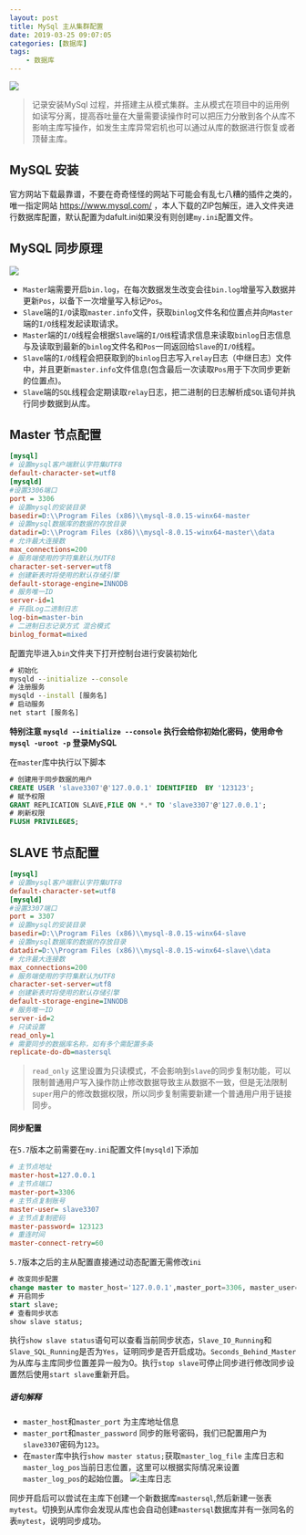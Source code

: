 ```yaml
---
layout: post
title: MySql 主从集群配置
date: 2019-03-25 09:07:05
categories: [数据库]
tags:
	- 数据库
---
```


![](/images/MySQL.jpg)
>记录安装MySql 过程，并搭建主从模式集群。主从模式在项目中的运用例如读写分离，提高吞吐量在大量需要读操作时可以把压力分散到各个从库不影响主库写操作，如发生主库异常宕机也可以通过从库的数据进行恢复或者顶替主库。
## MySQL 安装
官方网站下载最靠谱，不要在奇奇怪怪的网站下可能会有乱七八糟的插件之类的，唯一指定网站 https://www.mysql.com/ ，本人下载的ZIP包解压，进入文件夹进行数据库配置，默认配置为dafult.ini如果没有则创建`my.ini`配置文件。


## MySQL 同步原理
![](/images/MySqlReplication.jpg)
+ `Master`端需要开启`bin.log`，在每次数据发生改变会往`bin.log`增量写入数据并更新`Pos`，以备下一次增量写入标记`Pos`。
+ `Slave`端的`I/O`读取`master.info`文件，获取`binlog`文件名和位置点并向`Master`端的`I/O`线程发起读取请求。
+ `Master`端的`I/O`线程会根据`Slave`端的`I/O线`程请求信息来读取`binlog`日志信息与及读取到最新的`binlog`文件名和`Pos`一同返回给`Slave`的`I/O`线程。
+ `Slave`端的`I/O`线程会把获取到的`binlog`日志写入`relay`日志（中继日志）文件中，并且更新`master.info`文件信息(包含最后一次读取`Pos`用于下次同步更新的位置点)。
+ `Slave`端的`SQL`线程会定期读取`relay`日志，把二进制的日志解析成`SQL`语句并执行同步数据到从库。

## Master 节点配置
``` ini
[mysql]
# 设置mysql客户端默认字符集UTF8
default-character-set=utf8 
[mysqld]
#设置3306端口
port = 3306 
# 设置mysql的安装目录
basedir=D:\\Program Files (x86)\\mysql-8.0.15-winx64-master
# 设置mysql数据库的数据的存放目录
datadir=D:\\Program Files (x86)\\mysql-8.0.15-winx64-master\\data
# 允许最大连接数
max_connections=200
# 服务端使用的字符集默认为UTF8
character-set-server=utf8
# 创建新表时将使用的默认存储引擎
default-storage-engine=INNODB
# 服务唯一ID
server-id=1
# 开启Log二进制日志
log-bin=master-bin
# 二进制日志记录方式 混合模式
binlog_format=mixed
```

配置完毕进入`bin`文件夹下打开控制台进行安装初始化
``` cmd
# 初始化
mysqld --initialize --console
# 注册服务
mysqld --install [服务名]
# 启动服务
net start [服务名]
```
 __特别注意 `mysqld --initialize --console` 执行会给你初始化密码，使用命令 `mysql -uroot -p` 登录MySQL__

在`master`库中执行以下脚本
``` sql
# 创建用于同步数据的用户
CREATE USER 'slave3307'@'127.0.0.1' IDENTIFIED  BY '123123';
# 赋予权限
GRANT REPLICATION SLAVE,FILE ON *.* TO 'slave3307'@'127.0.0.1';
# 刷新权限
FLUSH PRIVILEGES;
```

## SLAVE 节点配置
``` ini
[mysql]
# 设置mysql客户端默认字符集UTF8
default-character-set=utf8 
[mysqld]
#设置3307端口
port = 3307 
# 设置mysql的安装目录
basedir=D:\\Program Files (x86)\\mysql-8.0.15-winx64-slave
# 设置mysql数据库的数据的存放目录
datadir=D:\\Program Files (x86)\\mysql-8.0.15-winx64-slave\\data
# 允许最大连接数
max_connections=200
# 服务端使用的字符集默认为UTF8
character-set-server=utf8
# 创建新表时将使用的默认存储引擎
default-storage-engine=INNODB
# 服务唯一ID
server-id=2
# 只读设置
read_only=1
# 需要同步的数据库名称，如有多个需配置多条
replicate-do-db=mastersql
```

> `read_only` 这里设置为只读模式，不会影响到`slave`的同步复制功能，可以限制普通用户写入操作防止修改数据导致主从数据不一致，但是无法限制`super`用户的修改数据权限，所以同步复制需要新建一个普通用户用于链接同步。

#### 同步配置
在`5.7`版本之前需要在`my.ini`配置文件`[mysqld]`下添加
``` ini
# 主节点地址
master-host=127.0.0.1
# 主节点端口
master-port=3306
# 主节点复制账号
master-user= slave3307
# 主节点复制密码
master-password= 123123
# 重连时间
master-connect-retry=60
```
`5.7`版本之后的主从配置直接通过动态配置无需修改`ini`
``` sql
# 改变同步配置
change master to master_host='127.0.0.1',master_port=3306, master_user='slave3307', master_password='123123',master_log_file='binlog.000003',master_log_pos=7676;
# 开启同步
start slave;
# 查看同步状态
show slave status;
```
执行`show slave status`语句可以查看当前同步状态，`Slave_IO_Running`和`Slave_SQL_Running`是否为`Yes`，证明同步是否开启成功。`Seconds_Behind_Master`为从库与主库同步位置差异一般为0。执行`stop slave`可停止同步进行修改同步设置然后使用`start slave`重新开启。


##### 语句解释
- `master_host`和`master_port` 为主库地址信息
- `master_port`和`master_password` 同步的账号密码，我们已配置用户为`slave3307`密码为`123`。
- 在`master`库中执行`show master status;`获取`master_log_file` 主库日志和`master_log_pos`当前日志位置，这里可以根据实际情况来设置`master_log_pos`的起始位置。
![主库日志](/images/masterStatus.png)

同步开启后可以尝试在主库下创建一个新数据库`mastersql`,然后新建一张表`mytest`。切换到从库你会发现从库也会自动创建`mastersql`数据库并有一张同名的表`mytest`，说明同步成功。

